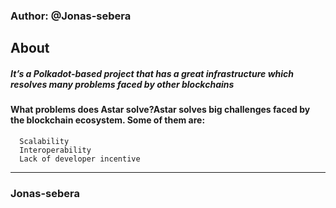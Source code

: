 ### Author: @Jonas-sebera

## About
##### It’s a Polkadot-based project that has a great infrastructure which resolves many problems faced by other blockchains

#### What problems does Astar solve?Astar solves big challenges faced by the blockchain ecosystem. Some of them are:

      Scalability
      Interoperability
      Lack of developer incentive

<hr>

   ### Jonas-sebera